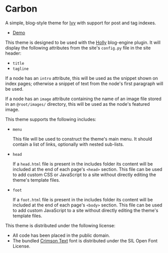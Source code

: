 # Carbon

[1]: https://github.com/dmulholl/ivy
[2]: http://www.dmulholl.com/demos/holly/
[3]: https://github.com/dmulholl/holly
[4]: https://fonts.google.com/specimen/Crimson+Text

A simple, blog-style theme for [Ivy][1] with support for post and tag indexes.

* [Demo][2]

This theme is designed to be used with the [Holly][3] blog-engine plugin.
It will display the following attributes from the site's `config.py` file in the site header:

* `title`
* `tagline`

If a node has an `intro` attribute, this will be used as the snippet shown on index pages;
otherwise a snippet of text from the node's first paragraph will be used.

If a node has an `image` attribute containing the name of an image file stored in an `@root/images/` directory, this will be used as the node's featured image.

This theme supports the following includes:

* `menu`

    This file will be used to construct the theme's main menu. It should contain
    a list of links, optionally with nested sub-lists.

* `head`

    If a `head.html` file is present in the includes folder its content will be
    included at the end of each page's `<head>` section. This file can be used
    to add custom CSS or JavaScript to a site without directly editing the
    theme's template files.

* `foot`

    If a `foot.html` file is present in the includes folder its content will
    be included at the end of each page's `<body>` section. This file can be
    used to add custom JavaScript to a site without directly editing the
    theme's template files.

This theme is distributed under the following license:

* All code has been placed in the public domain.
* The bundled [Crimson Text][4] font is distributed under the SIL Open Font License.
